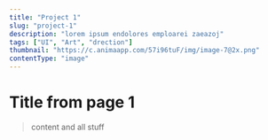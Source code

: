 ```yaml
---
title: "Project 1"
slug: "project-1"
description: "lorem ipsum endolores emploarei zaeazoj"
tags: ["UI", "Art", "drection"]
thumbnail: "https://c.animaapp.com/57i96tuF/img/image-7@2x.png"
contentType: "image"
---
```


# Title from page 1

> content and all stuff